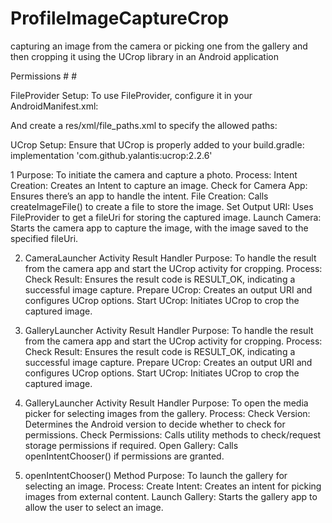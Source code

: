 # ProfileImageCaptureCrop
capturing an image from the camera or picking one from the gallery and then cropping it using the UCrop library in an Android application


Permissions
      #  <uses-permission android:name="android.permission.WRITE_EXTERNAL_STORAGE" />
      # <uses-permission android:name="android.permission.CAMERA" />

FileProvider Setup: To use FileProvider, configure it in your AndroidManifest.xml:
    <provider
        android:name="androidx.core.content.FileProvider"
        android:authorities="com.example.yourapp.fileprovider"
        android:exported="false"
        android:grantUriPermissions="true">
        <meta-data
            android:name="android.support.FILE_PROVIDER_PATHS"
            android:resource="@xml/file_paths" />
    </provider>

And create a res/xml/file_paths.xml to specify the allowed paths:

  <?xml version="1.0" encoding="utf-8"?>
  <paths xmlns:android="http://schemas.android.com/apk/res/android">
      <external-path
          name="my_images"
          path="Android/data/com.example.yourapp/files/Pictures" />
  </paths>

UCrop Setup: Ensure that UCrop is properly added to your build.gradle:
  implementation 'com.github.yalantis:ucrop:2.2.6'


 1 Purpose: To initiate the camera and capture a photo.
    Process:
    Intent Creation: Creates an Intent to capture an image.
    Check for Camera App: Ensures there’s an app to handle the intent.
    File Creation: Calls createImageFile() to create a file to store the image.
    Set Output URI: Uses FileProvider to get a fileUri for storing the captured image.
    Launch Camera: Starts the camera app to capture the image, with the image saved to the specified fileUri.
    
2. CameraLauncher Activity Result Handler
  Purpose: To handle the result from the camera app and start the UCrop activity for cropping.
  Process:
  Check Result: Ensures the result code is RESULT_OK, indicating a successful image capture.
  Prepare UCrop: Creates an output URI and configures UCrop options.
  Start UCrop: Initiates UCrop to crop the captured image.

4. GalleryLauncher Activity Result Handler
    Purpose: To handle the result from the camera app and start the UCrop activity for cropping.
    Process:
    Check Result: Ensures the result code is RESULT_OK, indicating a successful image capture.
    Prepare UCrop: Creates an output URI and configures UCrop options.
    Start UCrop: Initiates UCrop to crop the captured image.
   
5. GalleryLauncher Activity Result Handler
   Purpose: To open the media picker for selecting images from the gallery.
  Process:
  Check Version: Determines the Android version to decide whether to check for permissions.
  Check Permissions: Calls utility methods to check/request storage permissions if required.
  Open Gallery: Calls openIntentChooser() if permissions are granted.
6. openIntentChooser() Method
     Purpose: To launch the gallery for selecting an image.
    Process:
    Create Intent: Creates an intent for picking images from external content.
    Launch Gallery: Starts the gallery app to allow the user to select an image.

